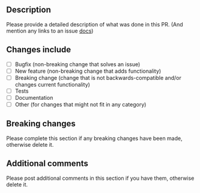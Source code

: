 ## Description

Please provide a detailed description of what was done in this PR.
(And mention any links to an issue [docs](https://docs.github.com/en/issues/tracking-your-work-with-issues/linking-a-pull-request-to-an-issue))

## Changes include

- [ ] Bugfix (non-breaking change that solves an issue)
- [ ] New feature (non-breaking change that adds functionality)
- [ ] Breaking change (change that is not backwards-compatible and/or changes current functionality)
- [ ] Tests
- [ ] Documentation
- [ ] Other (for changes that might not fit in any category)

## Breaking changes

Please complete this section if any breaking changes have been made, otherwise delete it.

## Additional comments

Please post additional comments in this section if you have them, otherwise delete it.
